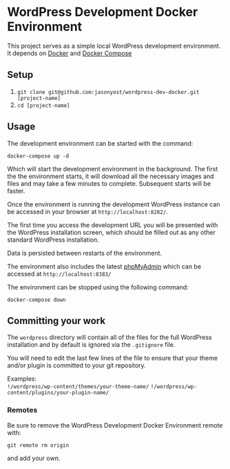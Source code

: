 # WordPress Development Docker Environment

This project serves as a simple local WordPress development environment. It depends on [Docker](https://www.docker.com/) and [Docker Compose](https://docs.docker.com/compose/install)

## Setup

1. `git clone git@github.com:jasonyost/wordpress-dev-docker.git [project-name]`
2. `cd [project-name]`

## Usage

The development environment can be started with the command:

`docker-compose up -d`

Which will start the development environment in the background. The first the the environment starts, it will download all the necessary images and files and may take a few minutes to complete. Subsequent starts will be faster.

Once the environment is running the development WordPress instance can be accessed in your browser at `http://localhost:8282/`.

The first time you access the development URL you will be presented with the WordPress installation screen, which should be filled out as any other standard WordPress installation.

Data is persisted between restarts of the environment.

The environment also includes the latest [phpMyAdmin](https://www.phpmyadmin.net/) which can be accessed at `http://localhost:8383/`

The environment can be stopped using the following command:

`docker-compose down`

## Committing your work

The `wordpress` directory will contain all of the files for the full WordPress installation and by default is ignored via the `.gitignore` file.

You will need to edit the last few lines of the file to ensure that your theme and/or plugin is committed to your git repository.

Examples:  
`!/wordpress/wp-content/themes/your-theme-name/`
`!/wordpress/wp-content/plugins/your-plugin-name/`

### Remotes

Be sure to remove the WordPress Development Docker Environment remote with:

`git remote rm origin`

and add your own.
